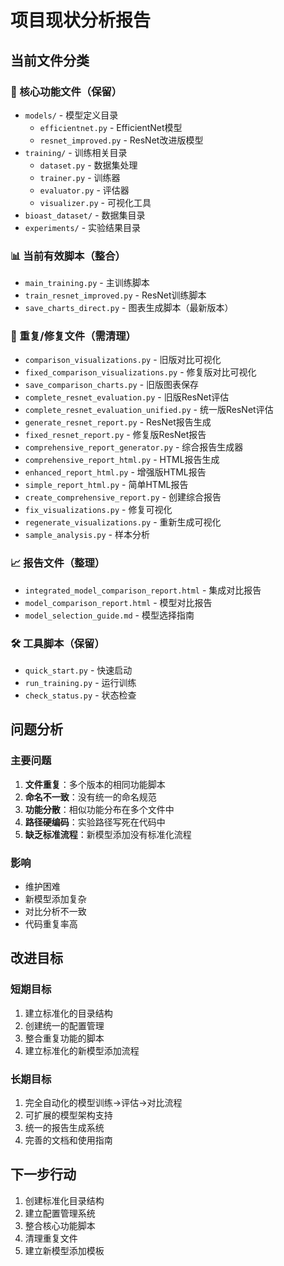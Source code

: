 # 项目现状分析报告

## 当前文件分类

### 🎯 核心功能文件（保留）
- `models/` - 模型定义目录
  - `efficientnet.py` - EfficientNet模型
  - `resnet_improved.py` - ResNet改进版模型
- `training/` - 训练相关目录
  - `dataset.py` - 数据集处理
  - `trainer.py` - 训练器
  - `evaluator.py` - 评估器
  - `visualizer.py` - 可视化工具
- `bioast_dataset/` - 数据集目录
- `experiments/` - 实验结果目录

### 📊 当前有效脚本（整合）
- `main_training.py` - 主训练脚本
- `train_resnet_improved.py` - ResNet训练脚本
- `save_charts_direct.py` - 图表生成脚本（最新版本）

### 🔧 重复/修复文件（需清理）
- `comparison_visualizations.py` - 旧版对比可视化
- `fixed_comparison_visualizations.py` - 修复版对比可视化
- `save_comparison_charts.py` - 旧版图表保存
- `complete_resnet_evaluation.py` - 旧版ResNet评估
- `complete_resnet_evaluation_unified.py` - 统一版ResNet评估
- `generate_resnet_report.py` - ResNet报告生成
- `fixed_resnet_report.py` - 修复版ResNet报告
- `comprehensive_report_generator.py` - 综合报告生成器
- `comprehensive_report_html.py` - HTML报告生成
- `enhanced_report_html.py` - 增强版HTML报告
- `simple_report_html.py` - 简单HTML报告
- `create_comprehensive_report.py` - 创建综合报告
- `fix_visualizations.py` - 修复可视化
- `regenerate_visualizations.py` - 重新生成可视化
- `sample_analysis.py` - 样本分析

### 📈 报告文件（整理）
- `integrated_model_comparison_report.html` - 集成对比报告
- `model_comparison_report.html` - 模型对比报告
- `model_selection_guide.md` - 模型选择指南

### 🛠️ 工具脚本（保留）
- `quick_start.py` - 快速启动
- `run_training.py` - 运行训练
- `check_status.py` - 状态检查

## 问题分析

### 主要问题
1. **文件重复**：多个版本的相同功能脚本
2. **命名不一致**：没有统一的命名规范
3. **功能分散**：相似功能分布在多个文件中
4. **路径硬编码**：实验路径写死在代码中
5. **缺乏标准流程**：新模型添加没有标准化流程

### 影响
- 维护困难
- 新模型添加复杂
- 对比分析不一致
- 代码重复率高

## 改进目标

### 短期目标
1. 建立标准化的目录结构
2. 创建统一的配置管理
3. 整合重复功能的脚本
4. 建立标准化的新模型添加流程

### 长期目标
1. 完全自动化的模型训练→评估→对比流程
2. 可扩展的模型架构支持
3. 统一的报告生成系统
4. 完善的文档和使用指南

## 下一步行动
1. 创建标准化目录结构
2. 建立配置管理系统
3. 整合核心功能脚本
4. 清理重复文件
5. 建立新模型添加模板